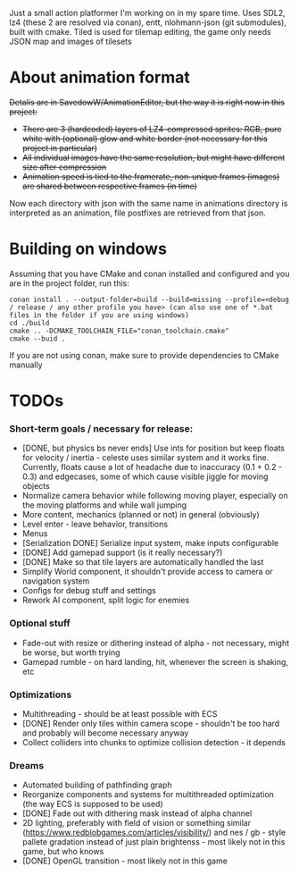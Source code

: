 Just a small action platformer I'm working on in my spare time. Uses SDL2, lz4 (these 2 are resolved via conan), entt, nlohmann-json (git submodules), built with cmake. Tiled is used for tilemap editing, the game only needs JSON map and images of tilesets
# About animation format
~~Detalis are in SavedowW/AnimationEditor, but the way it is right now in this project:~~
- ~~There are 3 (hardcoded) layers of LZ4-compressed sprites: RGB, pure white with (optional) glow and white border (not necessary for this project in particular)~~
- ~~All individual images have the same resolution, but might have different size after compression~~
- ~~Animation speed is tied to the framerate, non-unique frames (images) are shared between respective frames (in time)~~

Now each directory with json with the same name in animations directory is interpreted as an animation, file postfixes are retrieved from that json.
# Building on windows
Assuming that you have CMake and conan installed and configured and you are in the project folder, run this:
```
conan install . --output-folder=build --build=missing --profile=<debug / release / any other profile you have> (can also use one of *.bat files in the folder if you are using windows)
cd ./build
cmake .. -DCMAKE_TOOLCHAIN_FILE="conan_toolchain.cmake"
cmake --buid .
```
If you are not using conan, make sure to provide dependencies to CMake manually
# TODOs
### Short-term goals / necessary for release:
- [DONE, but physics bs never ends] Use ints for position but keep floats for velocity / inertia - celeste uses similar system and it works fine. Currently, floats cause a lot of headache due to inaccuracy (0.1 + 0.2 - 0.3) and edgecases, some of which cause visible jiggle for moving objects
- Normalize camera behavior while following moving player, especially on the moving platforms and while wall jumping
- More content, mechanics (planned or not) in general (obviously)
- Level enter - leave behavior, transitions
- Menus
- [Serialization DONE] Serialize input system, make inputs configurable
- [DONE] Add gamepad support (is it really necessary?)
- [DONE] Make so that tile layers are automatically handled the last
- Simplify World component, it shouldn't provide access to camera or navigation system
- Configs for debug stuff and settings
- Rework AI component, split logic for enemies
### Optional stuff
- Fade-out with resize or dithering instead of alpha - not necessary, might be worse, but worth trying
- Gamepad rumble - on hard landing, hit, whenever the screen is shaking, etc
### Optimizations
- Multithreading - should be at least possible with ECS
- [DONE] Render only tiles within camera scope - shouldn't be too hard and probably will become necessary anyway
- Collect colliders into chunks to optimize collision detection - it depends
### Dreams
- Automated building of pathfinding graph
- Reorganize components and systems for multithreaded optimization (the way ECS is supposed to be used)
- [DONE] Fade out with dithering mask instead of alpha channel
- 2D lighting, preferably with field of vision or something similar (https://www.redblobgames.com/articles/visibility/) and nes / gb - style pallete gradation instead of just plain brightenss - most likely not in this game, but who knows
- [DONE] OpenGL transition - most likely not in this game
